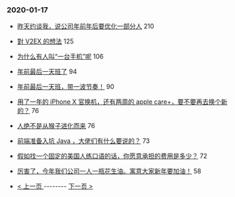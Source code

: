 ### 2020-01-17 
- [昨天约谈我，说公司年前年后要优化一部分人](https://www.v2ex.com/t/638614) 210
- [對 V2EX 的想法](https://www.v2ex.com/t/638599) 125
- [为什么有人叫“一台手机”呢](https://www.v2ex.com/t/638595) 106
- [年前最后一天班了](https://www.v2ex.com/t/638602) 94
- [年前最后一天班，带一波节奏！](https://www.v2ex.com/t/638730) 90
- [用了一年的 iPhone X 官换机，还有两周的 apple care+，要不要再去换个新的？](https://www.v2ex.com/t/638641) 76
- [人绝不是从猴子进化而来](https://www.v2ex.com/t/638707) 76
- [前端准备入坑 Java ，大佬们有什么要说的？](https://www.v2ex.com/t/638663) 73
- [假如找一个固定的美国人练口语的话，你愿意承担的费用是多少？](https://www.v2ex.com/t/638643) 72
- [厉害了，今年我们公司一人一瓶花生油。寓意大家新年要加油！](https://www.v2ex.com/t/638736) 58 

- [ < 上一页 ](https://github.com/able8/v2ex-hot-record/blob/master/2020-01-16.md) -------- [ 下一页 > ](https://github.com/able8/v2ex-hot-record/blob/master/2020-01-18.md)